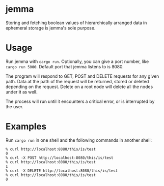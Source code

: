 # jemma

Storing and fetching boolean values of hierarchically arranged data in ephemeral storage is jemma's sole purpose.

# Usage

Run jemma with `cargo run`. Optionally, you can give a port number, like `cargo run 5000`. Default port that jemma listens to is 8080.

The program will respond to GET, POST and DELETE requests for any given path. Data at the path of the request will be returned, stored or deleted depending on the request. Delete on a root node will delete all the nodes under it as well.

The process will run until it encounters a critical error, or is interrupted by the user.

# Examples

Run `cargo run` in one shell and the following commands in another shell:

    % curl http://localhost:8080/this/is/test
    0
    % curl -X POST http://localhost:8080/this/is/test
    % curl http://localhost:8080/this/is/test
    1
    % curl -X DELETE http://localhost:8080/this/is/test
    % curl http://localhost:8080/this/is/test
    0
